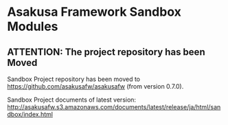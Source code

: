 # Asakusa Framework Sandbox Modules
## **ATTENTION: The project repository has been Moved**
Sandbox Project repository has been moved to https://github.com/asakusafw/asakusafw (from version 0.7.0).

Sandbox Project documents of latest version: http://asakusafw.s3.amazonaws.com/documents/latest/release/ja/html/sandbox/index.html
